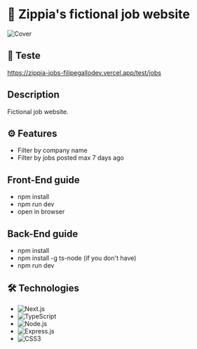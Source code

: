 # 📰 Zippia's fictional job website
![Cover](https://i.imgur.com/1LGUfOZ.png)

## 🔗 Teste
https://zippia-jobs-filipegallodev.vercel.app/test/jobs

## Description
Fictional job website.

## ⚙️ Features
- Filter by company name
- Filter by jobs posted max 7 days ago

## Front-End guide
- npm install
- npm run dev
- open in browser

## Back-End guide
- npm install
- npm install -g ts-node (if you don't have)
- npm run dev

## 🛠 Technologies
- ![Next.js](https://img.shields.io/badge/Next-black?style=for-the-badge&logo=next.js&logoColor=white)
- ![TypeScript](https://img.shields.io/badge/TypeScript-007ACC?style=for-the-badge&logo=typescript&logoColor=white)
- ![Node.js](https://img.shields.io/badge/Node.js-43853D?style=for-the-badge&logo=node.js&logoColor=white)
- ![Express.js](https://img.shields.io/badge/Express.js-404D59?style=for-the-badge)
- ![CSS3](https://img.shields.io/badge/CSS3-1572B6?style=for-the-badge&logo=css3&logoColor=white)
